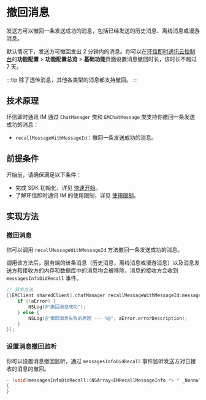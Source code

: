 # 撤回消息

<Toc />

发送方可以撤回一条发送成功的消息，包括已经发送的历史消息、离线消息或漫游消息。

默认情况下，发送方可撤回发出 2 分钟内的消息。你可以在[环信即时通讯云控制台](https://console.easemob.com/user/login)的**功能配置** > **功能配置总览** > **基础功能**页面设置消息撤回时长，该时长不超过 7 天。

:::tip
除了透传消息，其他各类型的消息都支持撤回。
:::

## 技术原理

环信即时通讯 IM 通过 `ChatManager` 类和 `EMChatMessage` 类支持你撤回一条发送成功的消息：

- `recallMessageWithMessageId`：撤回一条发送成功的消息。

## 前提条件

开始前，请确保满足以下条件：

- 完成 SDK 初始化，详见 [快速开始](quickstart.html)。
- 了解环信即时通讯 IM 的使用限制，详见 [使用限制](/product/limitation.html)。

## 实现方法

### 撤回消息

你可以调用 `recallMessageWithMessageId` 方法撤回一条发送成功的消息。

调用该方法后，服务端的该条消息（历史消息，离线消息或漫游消息）以及消息发送方和接收方的内存和数据库中的消息均会被移除，消息的接收方会收到 `messagesInfoDidRecall` 事件。

```objectivec
// 异步方法
[[EMClient sharedClient].chatManager recallMessageWithMessageId:messageId completion:^(EMError *aError) {
    if (!aError) {
        NSLog(@"撤回消息成功");
    } else {
        NSLog(@"撤回消息失败的原因 --- %@", aError.errorDescription);
    }
}];
```

### 设置消息撤回监听

你可以设置消息撤回监听，通过 `messagesInfoDidRecall` 事件监听发送方对已接收的消息的撤回。

```objectivec
- (void)messagesInfoDidRecall:(NSArray<EMRecallMessageInfo *> * _Nonnull)aRecallMessagesInfo;
{
}
```
